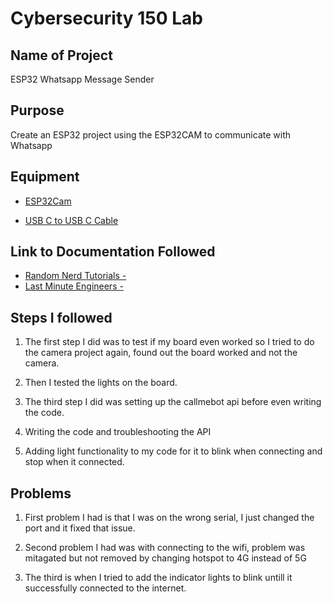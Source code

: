 # Cybersecurity 150 Lab

## Name of Project
ESP32 Whatsapp Message Sender

## Purpose
Create an ESP32 project using the ESP32CAM to communicate with Whatsapp

## Equipment
* [ESP32Cam](https://www.amazon.com/Aideepen-ESP32-CAM-Bluetooth-ESP32-CAM-MB-Arduino/dp/B08P2578LV/ref=sr_1_3?crid=4FY0ECFW0ZX7&keywords=ESP32+Cam&qid=1678902050&sprefix=esp32+cam%2Caps%2C240&sr=8-3)

* [USB C to USB C Cable](https://www.apple.com/shop/product/MQKJ3AM/A/60w-usb-c-charge-cable-1-m?afid=p238%7CsgHxyj4XD-dc_mtid_1870765e38482_pcrid_652838197326_pgrid_147153194586_pntwk_g_pchan_local_pexid__&cid=aos-us-kwgo-pla-btb_lia--slid---product-MQKJ3AM/A)

## Link to Documentation Followed
- [Random Nerd Tutorials - ](https://randomnerdtutorials.com/esp32-send-messages-whatsapp/)
- [Last Minute Engineers - ](https://lastminuteengineers.com/esp32-arduino-ide-tutorial/)

## Steps I followed
1. The first step I did was to test if my board even worked so I tried to do the camera project again, found out the board worked and not the camera.

2. Then I tested the lights on the board.
   
3. The third step I did was setting up the callmebot api before even writing the code.

4. Writing the code and troubleshooting the API

5. Adding light functionality to my code for it to blink when connecting and stop when it connected.

## Problems
1. First problem I had is that I was on the wrong serial, I just changed the port and it fixed that issue.

2. Second problem I had was with connecting to the wifi, problem was mitagated but not removed by changing hotspot to 4G instead of 5G

3. The third is when I tried to add the indicator lights to blink untill it successfully connected to the internet.

